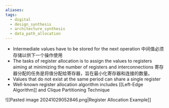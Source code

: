 ```yaml
---
aliases: 
tags:
  - digital
  - design_synthesis
  - architecture_synthesis
  - data_path_allocation
---
```

- Intermediate values have to be stored for the next operation
  中间值必须存储以供下一个操作使用
- The tasks of register allocation is to assign the values to registers aiming at minimizing the number of registers and interconnections
  寄存器分配的任务是将值分配给寄存器，旨在最小化寄存器和连接的数量。
- Values that do not exist at the same period can share a single register
- Well-known register allocation algorithm includes [[Left-Edge Algorithm]] and Clique Partitioning Technique

![[Pasted image 20241029052846.png|Register Allocation Example]]